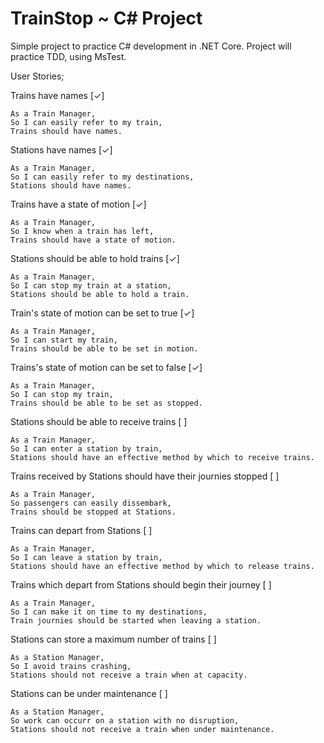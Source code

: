 ﻿# TrainStop ~ C# Project

Simple project to practice C# development in .NET Core. Project will practice TDD, using MsTest.


User Stories;

Trains have names [✓]
```
As a Train Manager,
So I can easily refer to my train,
Trains should have names.
```

Stations have names [✓]
```
As a Train Manager,
So I can easily refer to my destinations,
Stations should have names.
```

Trains have a state of motion [✓]
```
As a Train Manager,
So I know when a train has left,
Trains should have a state of motion.
```

Stations should be able to hold trains [✓]
```
As a Train Manager,
So I can stop my train at a station,
Stations should be able to hold a train.
```

Train's state of motion can be set to true [✓]
```
As a Train Manager,
So I can start my train,
Trains should be able to be set in motion.
```

Trains's state of motion can be set to false [✓]
```
As a Train Manager,
So I can stop my train,
Trains should be able to be set as stopped.
```

Stations should be able to receive trains [ ]
```
As a Train Manager,
So I can enter a station by train,
Stations should have an effective method by which to receive trains.
```

Trains received by Stations should have their journies stopped [ ]
```
As a Train Manager,
So passengers can easily dissembark,
Trains should be stopped at Stations.
```

Trains can depart from Stations [ ]
```
As a Train Manager,
So I can leave a station by train,
Stations should have an effective method by which to release trains.
```

Trains which depart from Stations should begin their journey [ ]
```
As a Train Manager,
So I can make it on time to my destinations,
Train journies should be started when leaving a station.
```

Stations can store a maximum number of trains [ ]
```
As a Station Manager,
So I avoid trains crashing,
Stations should not receive a train when at capacity.
```

Stations can be under maintenance [ ]
```
As a Station Manager,
So work can occurr on a station with no disruption,
Stations should not receive a train when under maintenance.
```